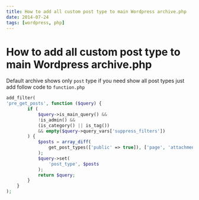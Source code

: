```yaml
---
title: How to add all custom post type to main Wordpress archive.php
date: 2014-07-24
tags: [wordpress, php]
---
```


# How to add all custom post type to main Wordpress archive.php

Default archive shows only `post` type if you need show all post types just add follow code to `function.php`

```php
add_filter(
'pre_get_posts', function ($query) {
        if (
            $query->is_main_query() &&
            !is_admin() &&
            (is_category() || is_tag())
            && empty($query->query_vars['suppress_filters'])
        ) {
            $posts = array_diff(
                get_post_types(['public' => true]), ['page', 'attachment', 'revision', 'forum', 'reply', 'topic'] /* array of ignored types*/
            );
            $query->set(
                'post_type', $posts
            );
            return $query;
        }
    }
);
```
